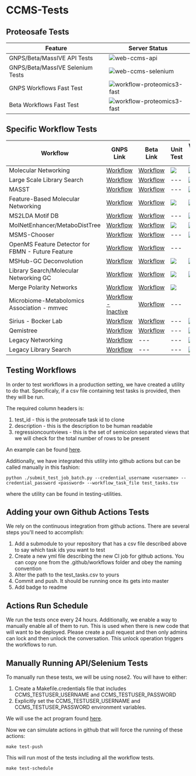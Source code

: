 # CCMS-Tests

## Proteosafe Tests

| Feature  | Server Status |
|---|---|
| GNPS/Beta/MassIVE API Tests | ![web-ccms-api](https://github.com/CCMS-UCSD/CCMS-Integration-Tests/workflows/web-ccms-api/badge.svg) |
| GNPS/Beta/MassIVE Selenium Tests | ![web-ccms-selenium](https://github.com/CCMS-UCSD/CCMS-Integration-Tests/workflows/web-ccms-selenium/badge.svg) |
| GNPS Workflows Fast Test | ![workflow-proteomics3-fast](https://github.com/CCMS-UCSD/CCMS-Integration-Tests/workflows/workflow-gnps-fast/badge.svg) |
| Beta Workflows Fast Test | ![workflow-proteomics3-fast](https://github.com/CCMS-UCSD/CCMS-Integration-Tests/workflows/workflow-proteomics3-fast/badge.svg) |


## Specific Workflow Tests

| Workflow  | GNPS Link  | Beta Link  | Unit Test | Workflow GNPS Test | Workflow Beta Test |
|---|---|---|---|---|---|
| Molecular Networking  | [Workflow](https://gnps.ucsd.edu/ProteoSAFe/index.jsp?params=%7B%22workflow%22:%22METABOLOMICS-SNETS-V2%22,%22library_on_server%22:%22d.speclibs;%22%7D)  | [Workflow](https://proteomics2.ucsd.edu/ProteoSAFe/index.jsp?params=%7B%22workflow%22:%22METABOLOMICS-SNETS-V2%22,%22library_on_server%22:%22d.speclibs;%22%7D) | ![](https://github.com/CCMS-UCSD/GNPS_Workflows/workflows/workflow-unit-networking/badge.svg) | ![](https://github.com/CCMS-UCSD/CCMS-Tests/workflows/workflow-gnps-networkingv2/badge.svg) | ![](https://github.com/CCMS-UCSD/CCMS-Tests/workflows/workflow-beta-networkingv2/badge.svg)
| Large Scale Library Search  | [Workflow](https://gnps.ucsd.edu/ProteoSAFe/index.jsp?params=%7B%22workflow%22:%22MOLECULAR-LIBRARYSEARCH-V2%22,%22library_on_server%22:%22d.speclibs;%22%7D)   | [Workflow](https://proteomics2.ucsd.edu/ProteoSAFe/index.jsp?params=%7B%22workflow%22:%22MOLECULAR-LIBRARYSEARCH-V2%22,%22library_on_server%22:%22d.speclibs;%22%7D) |---| ![](https://github.com/CCMS-UCSD/CCMS-Tests/workflows/workflow-gnps-librarysearchv2/badge.svg) | ![](https://github.com/CCMS-UCSD/CCMS-Tests/workflows/workflow-beta-librarysearchv2/badge.svg)
| MASST  | [Workflow](https://gnps.ucsd.edu/ProteoSAFe/index.jsp?params=%7B%22workflow%22:%22SEARCH_SINGLE_SPECTRUM%22,%22library_on_server%22:%22d.speclibs;%22%7D)   | [Workflow](https://proteomics2.ucsd.edu/ProteoSAFe/index.jsp?params=%7B%22workflow%22:%22SEARCH_SINGLE_SPECTRUM%22,%22library_on_server%22:%22d.speclibs;%22%7D) |---|![](https://github.com/CCMS-UCSD/CCMS-Tests/workflows/workflow-gnps-masst/badge.svg) | ![](https://github.com/CCMS-UCSD/CCMS-Tests/workflows/workflow-beta-masst/badge.svg)
| Feature-Based Molecular Networking  | [Workflow](https://gnps.ucsd.edu/ProteoSAFe/index.jsp?params=%7B%22workflow%22:%22FEATURE-BASED-MOLECULAR-NETWORKING%22,%22library_on_server%22:%22d.speclibs;%22%7D)   | [Workflow](https://proteomics2.ucsd.edu/ProteoSAFe/index.jsp?params=%7B%22workflow%22:%22FEATURE-BASED-MOLECULAR-NETWORKING%22,%22library_on_server%22:%22d.speclibs;%22%7D) |![](https://github.com/CCMS-UCSD/GNPS_Workflows/workflows/workflow-unit-fbmn/badge.svg)| ![](https://github.com/CCMS-UCSD/CCMS-Tests/workflows/workflow-gnps-fbmn/badge.svg) | ![](https://github.com/CCMS-UCSD/CCMS-Tests/workflows/workflow-beta-fbmn/badge.svg)
| MS2LDA Motif DB  | [Workflow](https://gnps.ucsd.edu/ProteoSAFe/index.jsp?params=%7B%22workflow%22:%22MS2LDA_MOTIFDB%22%7D)   | [Workflow](https://proteomics2.ucsd.edu/ProteoSAFe/index.jsp?params=%7B%22workflow%22:%22MS2LDA_MOTIFDB%22%7D) |---|![](https://github.com/CCMS-UCSD/CCMS-Tests/workflows/workflow-gnps-misc/badge.svg) | ![](https://github.com/CCMS-UCSD/CCMS-Tests/workflows/workflow-beta-misc/badge.svg)
| MolNetEnhancer/MetaboDistTree  | [Workflow](https://gnps.ucsd.edu/ProteoSAFe/index.jsp?params=%7B%22workflow%22:%22MOLNETENHANCER%22%7D)   | [Workflow](https://proteomics2.ucsd.edu/ProteoSAFe/index.jsp?params=%7B%22workflow%22:%22MOLNETENHANCER%22%7D) |![](https://github.com/CCMS-UCSD/GNPS_Workflows/workflows/workflow-unit-molnet/badge.svg)|![](https://github.com/CCMS-UCSD/CCMS-Tests/workflows/workflow-gnps-misc/badge.svg) | ![](https://github.com/CCMS-UCSD/CCMS-Tests/workflows/workflow-beta-misc/badge.svg)
| MSMS-Chooser  | [Workflow](https://gnps.ucsd.edu/ProteoSAFe/index.jsp?params=%7B%22workflow%22:%22MSMS-CHOOSER%22%7D)   | [Workflow](https://proteomics2.ucsd.edu/ProteoSAFe/index.jsp?params=%7B%22workflow%22:%22MSMS-CHOOSER%22%7D) |---|![](https://github.com/CCMS-UCSD/CCMS-Tests/workflows/workflow-gnps-misc/badge.svg) | ![](https://github.com/CCMS-UCSD/CCMS-Tests/workflows/workflow-beta-misc/badge.svg)
| OpenMS Feature Detector for FBMN - Future Feature  | [Workflow]()   | [Workflow]() |---|
| MSHub-GC Deconvolution  | [Workflow](https://gnps.ucsd.edu/ProteoSAFe/index.jsp?params=%7B"workflow":"MSHUB-GC"%7D)   | [Workflow](https://proteomics2.ucsd.edu/ProteoSAFe/index.jsp?params=%7B"workflow":"MSHUB-GC"%7D) |![](https://github.com/CCMS-UCSD/GNPS_Workflows/workflows/workflow-unit-gc-mshub/badge.svg)|![](https://github.com/CCMS-UCSD/CCMS-Tests/workflows/workflow-gnps-misc/badge.svg) | ![](https://github.com/CCMS-UCSD/CCMS-Tests/workflows/workflow-beta-misc/badge.svg)
| Library Search/Molecular Networking GC  | [Workflow](https://gnps.ucsd.edu/ProteoSAFe/index.jsp?params=%7B%22workflow%22:%22MOLECULAR-LIBRARYSEARCH-GC%22%7D)   | [Workflow](https://proteomics2.ucsd.edu/ProteoSAFe/index.jsp?params=%7B%22workflow%22:%22MOLECULAR-LIBRARYSEARCH-GC%22%7D) |![](https://github.com/CCMS-UCSD/GNPS_Workflows/workflows/workflow-unit-gc-networking/badge.svg)|![](https://github.com/CCMS-UCSD/CCMS-Tests/workflows/workflow-gnps-misc/badge.svg) | ![](https://github.com/CCMS-UCSD/CCMS-Tests/workflows/workflow-beta-misc/badge.svg)
| Merge Polarity Networks  | [Workflow](https://gnps.ucsd.edu/ProteoSAFe/index.jsp?params=%7B%22workflow%22:%22MERGE_NETWORKS_POLARITY%22%7D)   | [Workflow](https://proteomics2.ucsd.edu/ProteoSAFe/index.jsp?params=%7B%22workflow%22:%22MERGE_NETWORKS_POLARITY%22%7D) | ![](https://github.com/mwang87/MergePolarity/workflows/unit-test/badge.svg) |
| Microbiome-Metabolomics Association - mmvec  | [Workflow - Inactive](https://gnps.ucsd.edu/ProteoSAFe/index.jsp?params=%7B%22workflow%22:%22MMVEC%22%7D)   | [Workflow](https://proteomics2.ucsd.edu/ProteoSAFe/index.jsp?params=%7B%22workflow%22:%22MMVEC%22%7D) |---|
| Sirius - Bocker Lab | [Workflow](https://gnps.ucsd.edu/ProteoSAFe/index.jsp?params=%7B%22workflow%22:%22SIRIUS%22%7D)   | [Workflow](https://proteomics2.ucsd.edu/ProteoSAFe/index.jsp?params=%7B%22workflow%22:%22SIRIUS%22%7D) |---|![](https://github.com/CCMS-UCSD/CCMS-Tests/workflows/workflow-gnps-misc/badge.svg) | ![](https://github.com/CCMS-UCSD/CCMS-Tests/workflows/workflow-beta-misc/badge.svg)
| Qemistree | [Workflow](https://gnps.ucsd.edu/ProteoSAFe/index.jsp?params=%7B%22workflow%22:%22QEMISTREE%22%7D)   | [Workflow](https://proteomics2.ucsd.edu/ProteoSAFe/index.jsp?params=%7B%22workflow%22:%22QEMISTREE%22%7D) |---|![](https://github.com/CCMS-UCSD/CCMS-Tests/workflows/workflow-gnps-misc/badge.svg) | ![](https://github.com/CCMS-UCSD/CCMS-Tests/workflows/workflow-beta-misc/badge.svg)
| Legacy Networking  | [Workflow](https://gnps.ucsd.edu/ProteoSAFe/index.jsp?params=%7B%22workflow%22:%22METABOLOMICS-SNETS%22,%22library_on_server%22:%22d.speclibs;%22%7D)  | --- | --- | ![](https://github.com/CCMS-UCSD/CCMS-Tests/workflows/workflow-gnps-legacynetworking/badge.svg) | 
| Legacy Library Search  | [Workflow](https://gnps.ucsd.edu/ProteoSAFe/index.jsp?params=%7B%22workflow%22:%22MOLECULAR-LIBRARYSEARCH%22,%22library_on_server%22:%22d.speclibs;%22%7D)   | --- |---| ![](https://github.com/CCMS-UCSD/CCMS-Tests/workflows/workflow-gnps-librarysearch/badge.svg) | 



## Testing Workflows

In order to test workflows in a production setting, we have created a utility to do that. Specificaly, if a csv file containing test tasks is provided, then they will be run. 

The required column headers is:

1. test_id - this is the proteosafe task id to clone
1. description - this is the description to be human readable
1. regressioncountviews - this is the set of semicolon separated views that we will check for the total number of rows to be present

An example can be found [here](https://github.com/CCMS-UCSD/CCMSDeployments/blob/master/fast_test_workflow/test-workflow/test_tasks.tsv). 

Additionally, we have integrated this utility into github actions but can be called manually in this fashion:

```python ./submit_test_job_batch.py --credential_username <username> --credential_password <password> --workflow_task_file test_tasks.tsv```

where the utility can be found in testing-utilities. 


## Adding your own Github Actions Tests

We rely on the continuous integration from github actions. There are several steps you'll need to accomplish:

1. Add a submodule to your repository that has a csv file described above to say which task ids you want to test
1. Create a new yml file describing the new CI job for github actions. You can copy one from the .github/workflows folder and obey the naming convention
1. Alter the path to the test_tasks.csv to yours 
1. Commit and push. It should be running once its gets into master
1. Add badge to readme

## Actions Run Schedule

We run the tests once every 24 hours. Additionally, we enable a way to manually enable all of them to run. This is used when there is new code that will want to be deployed. 
Please create a pull request and then only admins can lock and then unlock the conversation. This unlock operation triggers the workflows to run. 

## Manually Running API/Selenium Tests

To manually run these tests, we will be using nose2. You will have to either:

1. Create a Makefile.credentials file that includes CCMS_TESTUSER_USERNAME and CCMS_TESTUSER_PASSWORD
2. Explicitly set the CCMS_TESTUSER_USERNAME and CCMS_TESTUSER_PASSWORD environment variables. 

We will use the act program found [here](https://github.com/nektos/act). 

Now we can simulate actions in github that will force the running of these actions:

```
make test-push
```

This will run most of the tests including all the workflow tests. 

```
make test-schedule
```

